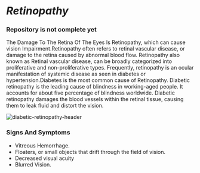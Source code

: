 # *Retinopathy*
### Repository is not complete yet
The Damage To The Retina Of The Eyes Is Retinopathy, which can cause vision Impairment.Retinopathy often refers to retinal vascular disease, or damage to the retina caused by abnormal blood flow. Retinopathy also known as  Retinal vascular disease, can be broadly categorized into proliferative and non-proliferative types. Frequently, retinopathy is an ocular manifestation of systemic disease as seen in diabetes or hypertension.Diabetes is the most common cause of Retinopathy. Diabetic retinopathy is the leading cause of blindness in working-aged people. It accounts for about five percentage  of blindness worldwide. Diabetic retinopathy damages the blood vessels within the retinal tissue, causing them to leak fluid and distort the vision.


![diabetic-retinopathy-header](https://user-images.githubusercontent.com/37455387/60878355-336dc180-a25d-11e9-8594-3ec0d1fa2588.jpg)




### Signs And Symptoms
- Vitreous Hemorrhage.
- Floaters, or small objects that drift through the field of vision.
- Decreased visual acuity
- Blurred Vision.
